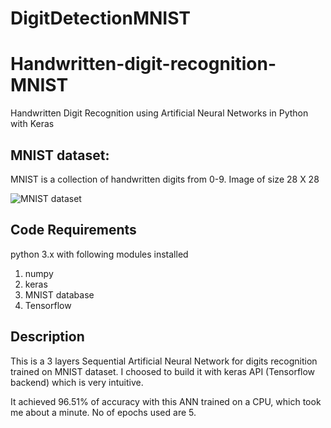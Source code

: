 # DigitDetectionMNIST

# Handwritten-digit-recognition-MNIST
Handwritten Digit Recognition using Artificial Neural Networks in Python with Keras

## MNIST dataset:

MNIST is a collection of handwritten digits from 0-9.
Image of size 28 X 28

<img src="https://i2.wp.com/syncedreview.com/wp-content/uploads/2019/06/MNIST.png?fit=530%2C297&ssl=1" alt="MNIST dataset">

## Code Requirements
python 3.x with following modules installed

1. numpy
2. keras
3. MNIST database
4. Tensorflow

## Description
This is a 3 layers Sequential Artificial Neural Network for digits recognition trained on MNIST dataset. I choosed to build it with keras API (Tensorflow backend) which is very intuitive.

It achieved 96.51% of accuracy with this ANN trained on a CPU, which took me about a minute. No of epochs used are 5.
